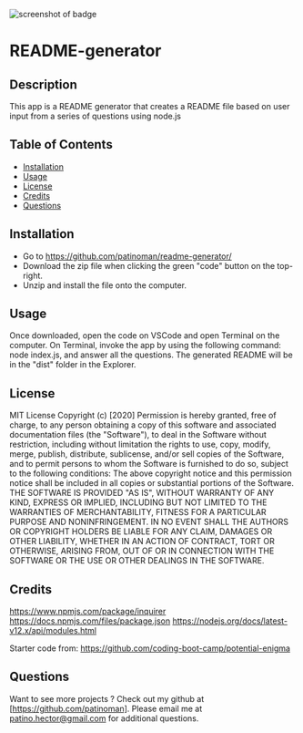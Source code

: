 ![screenshot of badge](https://img.shields.io/badge/license-MIT-blue.svg)

# README-generator

## Description

This app is a README generator that creates a README file based on user input from a series of questions using node.js

## Table of Contents

- [Installation](#installation)
- [Usage](#usage)
- [License](#license)
- [Credits](#credits)
- [Questions](#questions)

## Installation

- Go to https://github.com/patinoman/readme-generator/
- Download the zip file when clicking the green "code" button on the top-right.
- Unzip and install the file onto the computer.

## Usage

Once downloaded, open the code on VSCode and open Terminal on the computer. On Terminal, invoke the app by using the following command: node index.js, and answer all the questions. The generated README will be in the "dist" folder in the Explorer.

## License

MIT License
Copyright (c) [2020]
Permission is hereby granted, free of charge, to any person obtaining a copy
of this software and associated documentation files (the "Software"), to deal
in the Software without restriction, including without limitation the rights
to use, copy, modify, merge, publish, distribute, sublicense, and/or sell
copies of the Software, and to permit persons to whom the Software is
furnished to do so, subject to the following conditions:
The above copyright notice and this permission notice shall be included in all
copies or substantial portions of the Software.
THE SOFTWARE IS PROVIDED "AS IS", WITHOUT WARRANTY OF ANY KIND, EXPRESS OR
IMPLIED, INCLUDING BUT NOT LIMITED TO THE WARRANTIES OF MERCHANTABILITY,
FITNESS FOR A PARTICULAR PURPOSE AND NONINFRINGEMENT. IN NO EVENT SHALL THE
AUTHORS OR COPYRIGHT HOLDERS BE LIABLE FOR ANY CLAIM, DAMAGES OR OTHER
LIABILITY, WHETHER IN AN ACTION OF CONTRACT, TORT OR OTHERWISE, ARISING FROM,
OUT OF OR IN CONNECTION WITH THE SOFTWARE OR THE USE OR OTHER DEALINGS IN THE
SOFTWARE.

## Credits

https://www.npmjs.com/package/inquirer
https://docs.npmjs.com/files/package.json
https://nodejs.org/docs/latest-v12.x/api/modules.html

Starter code from:
https://github.com/coding-boot-camp/potential-enigma

## Questions

Want to see more projects ? Check out my github at [https://github.com/patinoman].
Please email me at patino.hector@gmail.com for additional questions.
